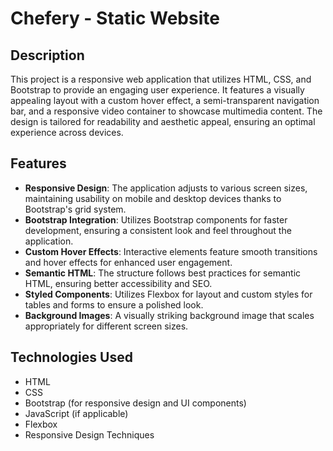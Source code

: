 # Chefery - Static Website

## Description

This project is a responsive web application that utilizes HTML, CSS, and Bootstrap to provide an engaging user experience. It features a visually appealing layout with a custom hover effect, a semi-transparent navigation bar, and a responsive video container to showcase multimedia content. The design is tailored for readability and aesthetic appeal, ensuring an optimal experience across devices.

## Features

- **Responsive Design**: The application adjusts to various screen sizes, maintaining usability on mobile and desktop devices thanks to Bootstrap's grid system.
- **Bootstrap Integration**: Utilizes Bootstrap components for faster development, ensuring a consistent look and feel throughout the application.
- **Custom Hover Effects**: Interactive elements feature smooth transitions and hover effects for enhanced user engagement.
- **Semantic HTML**: The structure follows best practices for semantic HTML, ensuring better accessibility and SEO.
- **Styled Components**: Utilizes Flexbox for layout and custom styles for tables and forms to ensure a polished look.
- **Background Images**: A visually striking background image that scales appropriately for different screen sizes.

## Technologies Used

- HTML
- CSS
- Bootstrap (for responsive design and UI components)
- JavaScript (if applicable)
- Flexbox
- Responsive Design Techniques
